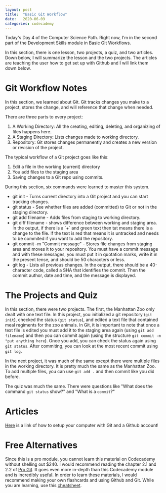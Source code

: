 ```yaml
---
layout: post
title:  "Basic Git Workflow"
date:   2020-06-09
categories: codecademy
---
```


Today's Day 4 of the Computer Science Path. Right now, I'm in the second part of the Development Skills module in Basic Git Workflows.

In this section, there is one lesson, two projects, a quiz, and two articles. Down below, I will summarize the lesson and the two projects. The articles are teaching the user how to get set up with Github and I will link them down below. 

# Git Workflow Notes
In this section, we learned about Git. Git tracks changes you make to a project, stores the change, and will reference that change when needed.

There are three parts to every project:
1. A Working Directory: All the creating, editing, deleting, and organizing of files happens here.
2. A Staging Directory: Lists changes made to working directory.
3. Repository: Git stores changes permanently and creates a new version or revision of the project.

The typical workflow of a Git project goes like this:
1. Edit a file in the working (current) directory
2. You add files to the staging area
3. Saving changes to a Git repo using commits. 

During this section, six commands were learned to master this system.
<ul>
    <li> git init - Turns current directory into a Git project and you can start tracking changes.</li>
    <li> git status - See whether files are added (committed) to Git or not in the staging directory.</li>
    <li> git add filename - Adds files from staging to working directory.</li>
    <li> git diff filename - shows difference between working and staging area. In the output, if there is a `+` and green text then tat means there is a change to the file. If the text is red that means it is untracked and needs to be commited if you want to add the repository.</li>
    <li> git commit -m "Commit message" - Stores file changes from staging area and moves it to your repository. You must have a commit message and with these messages, you must put it in quotation marks, write it in the present tense, and should be 50 characters or less.</li>
    <li>git log - Lists all previous changes. In the output, there should be a 40-character code, called a SHA that identifies the commit. Then the commit author, date and time, and the message is displayed.</li>
</ul>    

# The Projects and Quiz
In this section, there were two projects. The first, the Manhattan Zoo only dealt with one text file. In this project, you initialized a git repository (`git init`), checked the status (`git status`), and edited a text file that contained meal regiments for the zoo animals. In Git, it is important to note that once a text file is edited you must add it to the staging area again (using `git add filename`) and then you can commit again (using the structure `git commit -m "put anything here`). Once you add, you can check the status again using `git status`. After commiting, you can look at the most recent commit using `git log`.

In the next project, it was much of the same except there were multiple files in the working directory. It is pretty much the same as the Manhattan Zoo. To add multiple files, you can use `git add .` and then commit like you did before.

The quiz was much the same. There were questions like "What does the command `git status` show?" and "What is a `commit`?"

# Articles
<a href = "https://www.codecademy.com/articles/f1-u3-git-setup">Here</a> is a link of how to setup your computer with Git and a Github account!

# Free Alternatives
Since this is a pro module, you cannot learn this material on Codecademy without shelling out $240. I would recommend reading the chapter 2.1 and 2.2 of <a href = "https://git-scm.com/book/en/v2">Pro Git</a>. It goes even more in-depth than this Codecademy module and is incredibly useful. In order to learn these materials, I would recommend making your own flashcards and using Github and Git. While you are learning, use this <a href = "https://education.github.com/git-cheat-sheet-education.pdf">cheatsheet</a>. 